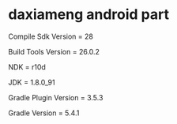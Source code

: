 # daxiameng android part

Compile Sdk Version = 28

Build Tools Version = 26.0.2

NDK = r10d

JDK = 1.8.0_91

Gradle Plugin Version = 3.5.3

Gradle Version = 5.4.1
